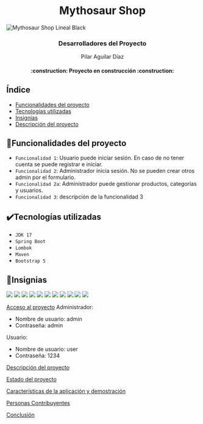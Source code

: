 # <h1 align="center"> Mythosaur Shop </h1>

![Mythosaur Shop Lineal Black](https://github.com/ZaidP6/MythosaurShop/assets/117078911/a8bac4b6-2437-401c-9513-53f332c80968)

<h3 align="center"> Desarrolladores del Proyecto </h3>
<p align="center">Pilar Aguilar Díaz</p>

<h4 align="center">
:construction: Proyecto en construcción :construction:
</h4>

## Índice
- [Funcionalidades del proyecto](#funcionalidades)
- [Tecnologías utilizadas](#tecnologías-utilizadas)
- [Insignias](#insignias)
- [Descripción del proyecto](#descripcion)

## 🔨Funcionalidades del proyecto

- `Funcionalidad 1`: Usuario puede iniciar sesión. En caso de no tener cuenta se puede registrar e iniciar.
- `Funcionalidad 2`: Administrador inicia sesión. No se pueden crear otros admin por el formulario.
- `Funcionalidad 2a`: Administrador puede gestionar productos, categorías y usuarios.
- `Funcionalidad 3`: descripción de la funcionalidad 3

## ✔️Tecnologías utilizadas
- `JDK 17`
- `Spring Boot`
- `Lombok`
- `Maven`
- `Bootstrap 5`

## 🏅Insignias

<img src="https://img.shields.io/badge/Adobe%20Photoshop-31A8FF?style=for-the-badge&logo=Adobe%20Photoshop&logoColor=black"/> <img src="https://img.shields.io/badge/Canva-%2300C4CC.svg?&style=for-the-badge&logo=Canva&logoColor=white"/>
<img src="https://img.shields.io/badge/Eclipse-2C2255?style=for-the-badge&logo=eclipse&logoColor=white"/>
<img src="https://img.shields.io/badge/Visual_Studio_Code-0078D4?style=for-the-badge&logo=visual%20studio%20code&logoColor=white"/>
<img src="https://img.shields.io/badge/Bootstrap-563D7C?style=for-the-badge&logo=bootstrap&logoColor=white"/>
<img src="https://img.shields.io/badge/Spring_Boot-F2F4F9?style=for-the-badge&logo=spring-boot"/>
<img src="https://img.shields.io/badge/CSS3-1572B6?style=for-the-badge&logo=css3&logoColor=white"/>
<img src="https://img.shields.io/badge/HTML5-E34F26?style=for-the-badge&logo=html5&logoColor=white"/>
<img src="https://img.shields.io/badge/JavaScript-323330?style=for-the-badge&logo=javascript&logoColor=F7DF1E"/>
<img src="https://img.shields.io/badge/Windows-0078D6?style=for-the-badge&logo=windows&logoColor=white"/>
<img src="https://img.shields.io/badge/GitHub-100000?style=for-the-badge&logo=github&logoColor=white"/>

[Acceso al proyecto](#acceso-proyecto)
Administrador:
- Nombre de usuario: admin
- Contraseña: admin

Usuario:
- Nombre de usuario: user
- Contraseña: 1234

[Descripción del proyecto](#descripción-del-proyecto)

[Estado del proyecto](#Estado-del-proyecto)

[Características de la aplicación y demostración](#Características-de-la-aplicación-y-demostración)

[Personas Contribuyentes](#personas-contribuyentes)

[Conclusión](#conclusión)
